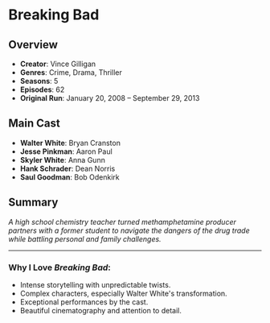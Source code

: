 # Breaking Bad

## Overview
- **Creator**: Vince Gilligan  
- **Genres**: Crime, Drama, Thriller  
- **Seasons**: 5  
- **Episodes**: 62  
- **Original Run**: January 20, 2008 – September 29, 2013  

## Main Cast
- **Walter White**: Bryan Cranston  
- **Jesse Pinkman**: Aaron Paul  
- **Skyler White**: Anna Gunn  
- **Hank Schrader**: Dean Norris  
- **Saul Goodman**: Bob Odenkirk  

## Summary
*A high school chemistry teacher turned methamphetamine producer partners with a former student to navigate the dangers of the drug trade while battling personal and family challenges.*

---

### Why I Love *Breaking Bad*:
- Intense storytelling with unpredictable twists.  
- Complex characters, especially Walter White's transformation.  
- Exceptional performances by the cast.  
- Beautiful cinematography and attention to detail.  
